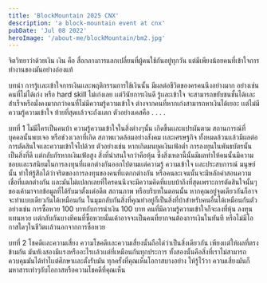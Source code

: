 ```yaml
---
title: 'BlockMountain 2025 CNX'
description: 'a block-mountain event at cnx'
pubDate: 'Jul 08 2022'
heroImage: '/about-me/blockMountain/bm2.jpg'
---
```

จิตวิทยาว่าด้วยเงิน
เงิน คือ สื่อกลางการแลกเปลี่ยนที่ผู้คนใช้กันอยู่ทุกวัน แต่มีเพียงน้อยคนที่เข้าใจการทำงานของมันอย่างถ่องแท้

บทนำ 
การรู้เเละเข้าใจการเงินเเละพฤติกรรมการใช้เงินนั้น มีผลต่อชีวิตของครคนนึงอย่างมาก อย่างเช่น 
คนที่ไม่ได้เก่ง หรือ hard skill ไม่เก่งเลย เเต่วินัยการเงินดี รู้เเละเข้าใจ จะสามารถขยับชนชั้นได้เเละสำเร็จหรือมั่งคงมากกว่าคนที่ไม่มีความรู้ความเข้าใจ ต่างจากคนที่หากเก่งสามารถหาเงินได้เยอะ เเต่ไม่มีความรู้ความเข้าใจ ท้ายที่สุดเเล้วจะถังเเตก 
ตัวอย่างเคสคือ . . . .

บทที่ 1 ไม่มีใครเป็นคนบ้า
ความรู้ความเข้าใจในสิ่งต่างๆนั้น เกิดขึ้นเเละแปรผันตาม สถานการณ์ที่บุคคลนั้นพบเจอ หรือช่วงเวลาที่เกิด สภาพเเวดล้อมอย่างสังคม เเละเศรษฐกิจ ทั้งหมดล้วนเเล้วมีผลต่อการตัดสินใจเเละความเข้าใจไปด้วย ตัวอย่างเช่น 
หากเกิดมนยุคเงินเฟ้อต่ำ การลงทุนในพันธบัตรนั้นเป็นสิ่งที่ดี เเต่กลับกัรหากเงินเฟ้อสูง สิ่งที่น่าสนใจกว่าคือหุ้น ซึ่งสิ่งเหลานี้นั้นมีผลทำให้คนนั้นมีความชอบเเละรสนิยมในการลงทุนที่เเตกต่างกันออกไปตามเเต่ความรู้ ความเข้าใจ เเละประสบการณ์ มนุษย์นั้น ทำให้รู้สึกได้ว่าจริตของการลงทุนของคนที่เเตกกต่างกัน หรือคนละเจนนั้นจะมีหลักคำสอนความเชื่อที่แตกต่างกัน เเละมันไม่แปลกเลยที่ใครคนนึงจะมีความคิดที่แบบบ้าถึงที่สุดเพราะการตัดสินใจนั้นๆของเค้ามาจากข้อมูลที่ได้รับมาตั้งเเต่อดีต สถานภาพ หรือบริบทในตอนนั้น หากคุณอยู่จุดเดียวกันก็อาจจะทำแบบเดียวกันได้เหมือนกัน ในมุมกลับกันสิ่งที่คุณทำอยู่ก็เป็นสิ่งที่บ้าสำหรับคนอื่นได้เหมือนกันตัวอย่างเช่น การซื้อหวย 100 บาทกับการนำเงิน 100 บาท คนที่มีความรู้ความเข้าใจก็จะลงที่หุ้น ลงทุนเเทนหวย เเต่กลับกันบางทีคนที่ซื้อหวยนั้นเค้าอาจจะเป็นคนที่ยากจนต้องการเงินในทันที หรือไม่มีโอกาสใดๆในชีวิตเเล้วนอกจากการซื้อหวย 

บทที่ 2 โชคดีเเละความเสี่ยง
ความโชคดีเเละความเสี่ยงนั้นถือได่ว่าเป็นสิ่งเดียวกัน เพียงเเต่ให้ผลที่ตรงข้ามกัน มันทัเงสองมีเเรงหรืออะไรเเล้วเเต่ที่เหมือนกันทุกประการ ทั้งสองนั้นคือสิ่งที่เราไม่สามารถควบคุมมันได้ทำไเเต่ศึกษาเเละตั้งรับมัน ทุกครั้งที่คุณเห็นโอกาสบางอย่าง ให้รู้ไว้วา ความเสี่ยงมันก็มหาสารเท่าๆกับโอกาสหรือความโชคดีที่คุณเห็น
